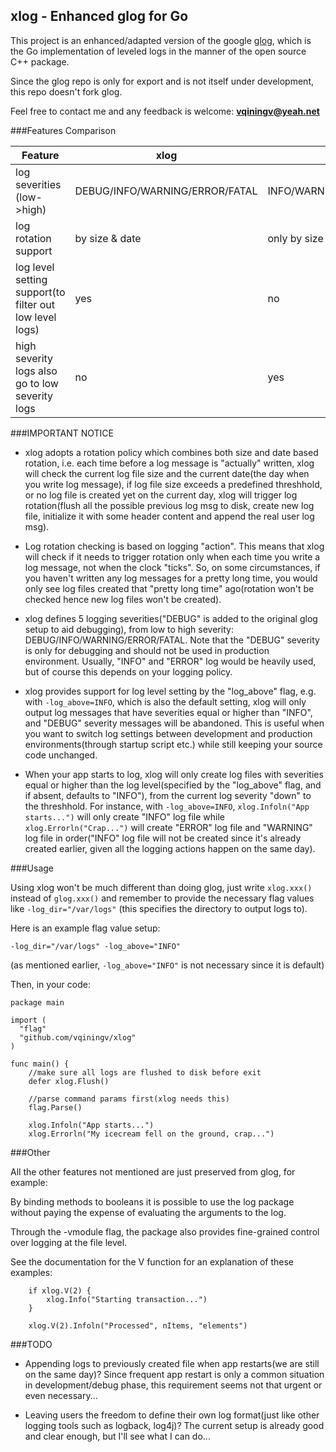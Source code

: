 ## xlog - Enhanced glog for Go ##

This project is an enhanced/adapted version of the google [glog](https://github.com/golang/glog), which is the Go implementation of leveled logs in the manner of the open source C++ package.

Since the glog repo is only for export and is not itself under development, this repo doesn't fork glog.

Feel free to contact me and any feedback is welcome: **vqiningv@yeah.net**

###Features Comparison

| Feature | xlog | glog |
| --- | --- | --- |
| log severities (low->high) | DEBUG/INFO/WARNING/ERROR/FATAL | INFO/WARNING/ERROR/FATAL |
| log rotation support | by size & date | only by size |
| log level setting support(to filter out low level logs) | yes | no |
| high severity logs also go to low severity logs| no | yes |


###IMPORTANT NOTICE

- xlog adopts a rotation policy which combines both size and date based rotation, i.e. each time before a log message is "actually" written, xlog will check the current log file size and the current date(the day when you write log message), if log file size exceeds a predefined threshhold, or no log file is created yet on the current day, xlog will trigger log rotation(flush all the possible previous log msg to disk, create new log file, initialize it with some header content and append the real user log msg).

- Log rotation checking is based on logging "action". This means that xlog will check if it needs to trigger rotation only when each time you write a log message, not when the clock "ticks". So, on some circumstances, if you haven't written any log messages for a pretty long time, you would only see log files created that "pretty long time" ago(rotation won't be checked hence new log files won't be created).

- xlog defines 5 logging severities("DEBUG" is added to the original glog setup to aid debugging), from low to high severity: DEBUG/INFO/WARNING/ERROR/FATAL. Note that the "DEBUG" severity is only for debugging and should not be used in production environment. Usually, "INFO" and "ERROR" log would be heavily used, but of course this depends on your logging policy.

- xlog provides support for log level setting by the "log_above" flag, e.g. with `-log_above=INFO`, which is also the default setting, xlog will only output log messages that have severities equal or higher than "INFO", and "DEBUG" severity messages will be abandoned. This is useful when you want to switch log settings between development and production environments(through startup script etc.) while still keeping your source code unchanged.

- When your app starts to log, xlog will only create log files with severities equal or higher than the log level(specified by the "log_above" flag, and if absent, defaults to "INFO"), from the current log severity "down" to the threshhold. For instance, with `-log_above=INFO`, `xlog.Infoln("App starts...")` will only create "INFO" log file while `xlog.Errorln("Crap...")` will create "ERROR" log file and "WARNING" log file in order("INFO" log file will not be created since it's already created earlier, given all the logging actions happen on the same day).


###Usage

Using xlog won't be much different than doing glog, just write `xlog.xxx()` instead of `glog.xxx()` and remember to provide the necessary flag values like `-log_dir="/var/logs"` (this specifies the directory to output logs to).

Here is an example flag value setup: 

	-log_dir="/var/logs" -log_above="INFO"

(as mentioned earlier, `-log_above="INFO"` is not necessary since it is default)

Then, in your code:
	
	package main
	
	import (
	  "flag"
	  "github.com/vqiningv/xlog"
	)
	
	func main() {
		//make sure all logs are flushed to disk before exit
		defer xlog.Flush()
	
		//parse command params first(xlog needs this)
		flag.Parse()
	
		xlog.Infoln("App starts...")
		xlog.Errorln("My icecream fell on the ground, crap...")
	

###Other

All the other features not mentioned are just preserved from glog, for example: 

By binding methods to booleans it is possible to use the log package without paying the expense of evaluating the arguments to the log.

Through the -vmodule flag, the package also provides fine-grained control over logging at the file level.
	
See the documentation for the V function for an explanation	of these examples:
	
		if xlog.V(2) {
			xlog.Info("Starting transaction...")
		}
	
		xlog.V(2).Infoln("Processed", nItems, "elements")


###TODO

- Appending logs to previously created file when app restarts(we are still on the same day)?  Since frequent app restart is only a common situation in development/debug phase, this requirement seems not that urgent or even necessary...

- Leaving users the freedom to define their own log format(just like other logging tools such as logback, log4j)? The current setup is already good and clear enough, but I'll see what I can do...